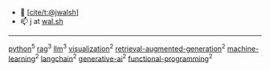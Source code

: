 -   👋 [[cite/t:@jwalsh](https://github.com/jwalsh)]
-   📫 j at [wal.sh](https://wal.sh)

---

[python](https://github.com/search?q=topic%3Apython&type=repositories)<sup>5</sup>
[rag](https://github.com/search?q=topic%3Arag&type=repositories)<sup>3</sup>
[llm](https://github.com/search?q=topic%3Allm&type=repositories)<sup>3</sup>
[visualization](https://github.com/search?q=topic%3Avisualization&type=repositories)<sup>2</sup>
[retrieval-augmented-generation](https://github.com/search?q=topic%3Aretrieval-augmented-generation&type=repositories)<sup>2</sup>
[machine-learning](https://github.com/search?q=topic%3Amachine-learning&type=repositories)<sup>2</sup>
[langchain](https://github.com/search?q=topic%3Alangchain&type=repositories)<sup>2</sup>
[generative-ai](https://github.com/search?q=topic%3Agenerative-ai&type=repositories)<sup>2</sup>
[functional-programming](https://github.com/search?q=topic%3Afunctional-programming&type=repositories)<sup>2</sup>

